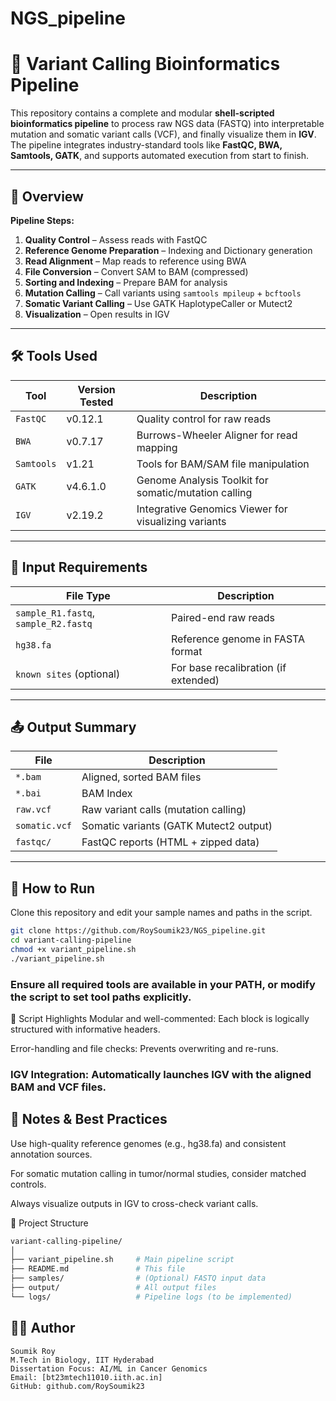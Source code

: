 # NGS_pipeline

# 🔬 Variant Calling Bioinformatics Pipeline

This repository contains a complete and modular **shell-scripted bioinformatics pipeline** to process raw NGS data (FASTQ) into interpretable mutation and somatic variant calls (VCF), and finally visualize them in **IGV**. The pipeline integrates industry-standard tools like **FastQC, BWA, Samtools, GATK**, and supports automated execution from start to finish.

---

## 📁 Overview

**Pipeline Steps:**
1. **Quality Control** – Assess reads with FastQC
2. **Reference Genome Preparation** – Indexing and Dictionary generation
3. **Read Alignment** – Map reads to reference using BWA
4. **File Conversion** – Convert SAM to BAM (compressed)
5. **Sorting and Indexing** – Prepare BAM for analysis
6. **Mutation Calling** – Call variants using `samtools mpileup` + `bcftools`
7. **Somatic Variant Calling** – Use GATK HaplotypeCaller or Mutect2
8. **Visualization** – Open results in IGV

---

## 🛠️ Tools Used

| Tool      | Version Tested | Description |
|-----------|----------------|-------------|
| `FastQC`  | v0.12.1         | Quality control for raw reads |
| `BWA`     | v0.7.17         | Burrows-Wheeler Aligner for read mapping |
| `Samtools`| v1.21           | Tools for BAM/SAM file manipulation |
| `GATK`    | v4.6.1.0        | Genome Analysis Toolkit for somatic/mutation calling |
| `IGV`     | v2.19.2         | Integrative Genomics Viewer for visualizing variants |

---

## 📂 Input Requirements

| File Type     | Description                                  |
|---------------|----------------------------------------------|
| `sample_R1.fastq`, `sample_R2.fastq` | Paired-end raw reads |
| `hg38.fa`     | Reference genome in FASTA format              |
| `known sites` (optional) | For base recalibration (if extended) |

---

## 📤 Output Summary

| File            | Description                             |
|-----------------|-----------------------------------------|
| `*.bam`         | Aligned, sorted BAM files                |
| `*.bai`         | BAM Index                               |
| `raw.vcf`       | Raw variant calls (mutation calling)     |
| `somatic.vcf`   | Somatic variants (GATK Mutect2 output)   |
| `fastqc/`       | FastQC reports (HTML + zipped data)      |

---

## 🚀 How to Run


Clone this repository and edit your sample names and paths in the script.
```bash
git clone https://github.com/RoySoumik23/NGS_pipeline.git
cd variant-calling-pipeline
chmod +x variant_pipeline.sh
./variant_pipeline.sh
```

### Ensure all required tools are available in your PATH, or modify the script to set tool paths explicitly.

🧪 Script Highlights
Modular and well-commented: Each block is logically structured with informative headers.

Error-handling and file checks: Prevents overwriting and re-runs.

### IGV Integration: Automatically launches IGV with the aligned BAM and VCF files.

## 🧠 Notes & Best Practices
Use high-quality reference genomes (e.g., hg38.fa) and consistent annotation sources.

For somatic mutation calling in tumor/normal studies, consider matched controls.

Always visualize outputs in IGV to cross-check variant calls.

📌 Project Structure
```bash
variant-calling-pipeline/
│
├── variant_pipeline.sh     # Main pipeline script
├── README.md               # This file
├── samples/                # (Optional) FASTQ input data
├── output/                 # All output files
└── logs/                   # Pipeline logs (to be implemented)
```
## 👨‍💻 Author
```
Soumik Roy
M.Tech in Biology, IIT Hyderabad
Dissertation Focus: AI/ML in Cancer Genomics
Email: [bt23mtech11010.iith.ac.in]
GitHub: github.com/RoySoumik23
```
